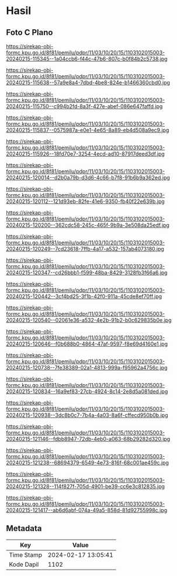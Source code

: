 # Hasil

## Foto C Plano

https://sirekap-obj-formc.kpu.go.id/8f81/pemilu/pdpr/11/03/10/20/15/1103102015003-20240215-115345--1a04ccb6-f44c-47b6-807c-b0f84b2c5738.jpg

https://sirekap-obj-formc.kpu.go.id/8f81/pemilu/pdpr/11/03/10/20/15/1103102015003-20240215-115638--57a9e8a4-7dbd-4be8-824e-b1466360cbd0.jpg

https://sirekap-obj-formc.kpu.go.id/8f81/pemilu/pdpr/11/03/10/20/15/1103102015003-20240215-115750--c994b2fd-8a3f-427e-abef-086e647faffd.jpg

https://sirekap-obj-formc.kpu.go.id/8f81/pemilu/pdpr/11/03/10/20/15/1103102015003-20240215-115837--0575987a-e0e1-4e65-8a89-eb4d508a9ec9.jpg

https://sirekap-obj-formc.kpu.go.id/8f81/pemilu/pdpr/11/03/10/20/15/1103102015003-20240215-115926--18fd70e7-3254-4ecd-ad10-87917deed3df.jpg

https://sirekap-obj-formc.kpu.go.id/8f81/pemilu/pdpr/11/03/10/20/15/1103102015003-20240215-120014--d2b0a79b-d3d6-4c66-b7f8-91b6b9a362ed.jpg

https://sirekap-obj-formc.kpu.go.id/8f81/pemilu/pdpr/11/03/10/20/15/1103102015003-20240215-120112--121d93eb-82fe-41e6-9350-fb40f22e639b.jpg

https://sirekap-obj-formc.kpu.go.id/8f81/pemilu/pdpr/11/03/10/20/15/1103102015003-20240215-120200--362cdc58-245c-465f-9b9a-3e508da25edf.jpg

https://sirekap-obj-formc.kpu.go.id/8f81/pemilu/pdpr/11/03/10/20/15/1103102015003-20240215-120249--7cd23618-7ffb-4a17-a532-157ab4073180.jpg

https://sirekap-obj-formc.kpu.go.id/8f81/pemilu/pdpr/11/03/10/20/15/1103102015003-20240215-120347--cd26bbb1-f599-48ba-8429-3128fb3f66a6.jpg

https://sirekap-obj-formc.kpu.go.id/8f81/pemilu/pdpr/11/03/10/20/15/1103102015003-20240215-120442--3cf4bd25-3f1b-42f0-911a-45cde8ef70ff.jpg

https://sirekap-obj-formc.kpu.go.id/8f81/pemilu/pdpr/11/03/10/20/15/1103102015003-20240215-120540--02061e36-a532-4e2b-91b2-b0c629835b0e.jpg

https://sirekap-obj-formc.kpu.go.id/8f81/pemilu/pdpr/11/03/10/20/15/1103102015003-20240215-120646--f0b688b0-4864-47af-9597-f8e69d4160e1.jpg

https://sirekap-obj-formc.kpu.go.id/8f81/pemilu/pdpr/11/03/10/20/15/1103102015003-20240215-120738--7fe38389-02a1-4813-999a-f95962a4756c.jpg

https://sirekap-obj-formc.kpu.go.id/8f81/pemilu/pdpr/11/03/10/20/15/1103102015003-20240215-120834--16a9ef83-27cb-4924-8c14-2e8d5a081ded.jpg

https://sirekap-obj-formc.kpu.go.id/8f81/pemilu/pdpr/11/03/10/20/15/1103102015003-20240215-120938--3dc8b0c7-7b4a-4a03-8a6f-cffecd950b0b.jpg

https://sirekap-obj-formc.kpu.go.id/8f81/pemilu/pdpr/11/03/10/20/15/1103102015003-20240215-121146--fdbb8947-72db-4eb0-a063-68b29282d320.jpg

https://sirekap-obj-formc.kpu.go.id/8f81/pemilu/pdpr/11/03/10/20/15/1103102015003-20240215-121238--68694379-6549-4e73-816f-68c001ae459c.jpg

https://sirekap-obj-formc.kpu.go.id/8f81/pemilu/pdpr/11/03/10/20/15/1103102015003-20240215-121328--114f827f-705d-4901-be39-cc6e3c812835.jpg

https://sirekap-obj-formc.kpu.go.id/8f81/pemilu/pdpr/11/03/10/20/15/1103102015003-20240215-121417--ab6d6abf-074a-49a5-858d-81d92755998c.jpg


## Metadata

| Key        | Value               |
| ---------- | ------------------- |
| Time Stamp | 2024-02-17 13:05:41 |
| Kode Dapil | 1102                |



